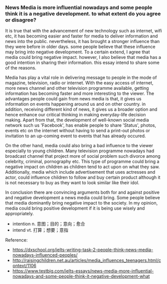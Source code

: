 ### News Media is more influential nowadays and some people think it is a negative development. to what extent do you agree or disagree?

It is true that with the advancement of new technology such as internet, wifi etc, it has becoming easier and faster for media to deliver information and news into the public. nevertheless, it has brought a stronger influence than they were before in older days. some people believe that these influence may bring into negative development. To a certain extend, I agree that media could bring negative impact. however, I also believe that media has a good intention in sharing their information. this essay intend to share some of the reasons.

Media has play a vital role in delivering message to people in the mode of magazine, television, radio or internet. With the easy access of internet, more news channel and other television programme available, getting information has becoming faster and more interesting to the viewer. The advantages people could gain from news media is that, it gives us information on events happening around us and on other country. in addition, receiving different kind of news, it gives us a broader option and hence enhance our critical thinking in making everyday-life decision making. Apart from that, the development of well-known social media network such us 'Facebook', has enable people to share 'Status', photos, events etc on the internet without having to send a print-out photos or invitation to an up-coming event to events that has already occured.

On the other hand, media could also bring a bad influence to the viewer especially to young children. Many television programme nowadays had broadcast channel that project more of social problem such divorce among celebrity, criminal, pornography etc. This type of programme could bring a negative impact on children as children tend to act upon on what they saw. Additionally, media which include advertisement that uses actresses and actor, could influence children to follow and buy certain product although it is not necessary to buy as they want to look similar like their idol.

In conclusion there are convincing arguments both for and against positive and negative development a news media could bring. Some people believe that media dominantly bring negative impact to the society. In my opinion, media could bring positive development if it is being use wisely and appropriately.

- intention n. 意图；目的；意向；愈合
- intend vt. 打算；想要；意指

Reference:

- https://dxschool.org/ielts-writing-task-2-people-think-news-media-nowadays-influenced-peoples/
- http://raisingchildren.net.au/articles/media_influences_teenagers.html/context/1106
- https://www.testbig.com/ielts-essays/news-media-more-influential-nowadays-and-some-people-think-it-negative-development-what
